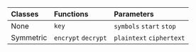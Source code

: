 |Classes|Functions|Parameters|
|:---|:---|:---|
|None|`key`|`symbols` `start` `stop`|
|Symmetric|`encrypt` `decrypt`|`plaintext` `ciphertext`|
